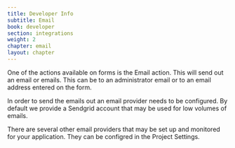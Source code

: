 ```yaml
---
title: Developer Info
subtitle: Email
book: developer
section: integrations
weight: 2
chapter: email
layout: chapter
---
```

One of the actions available on forms is the Email action. This will send out an email or emails. This can be to an administrator email or to an email address entered on the form.

In order to send the emails out an email provider needs to be configured. By default we provide a Sendgrid account that may be used for low volumes of emails.

There are several other email providers that may be set up and monitored for your application. They can be configred in the Project Settings.
